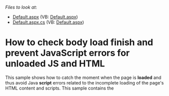 <!-- default file list -->
*Files to look at*:

* [Default.aspx](./CS/WebSite/Default.aspx) (VB: [Default.aspx](./VB/WebSite/Default.aspx))
* [Default.aspx.cs](./CS/WebSite/Default.aspx.cs) (VB: [Default.aspx](./VB/WebSite/Default.aspx))
<!-- default file list end -->
# How to check body load finish and prevent JavaScript errors for unloaded JS and HTML


<p>This sample shows how to catch the moment when the page is <strong>loaded</strong> and thus avoid Java <strong>script</strong> errors related to the incomplete loading of the page's HTML content and scripts.  This sample contains the <i><script src='?dummy=1'... ></i> tag which is positioned before the <strong>ASPxCallback</strong> declaration. This tag mimics server delay for 5 secods. If you click the <strong>link</strong> during this moment, the callback will not be sent, bu the "Please wait" message will be shown. Once the <strong>scripts</strong> are <strong>loaded</strong>, the callback will be sent to the server and properly handled.</p>

<br/>


